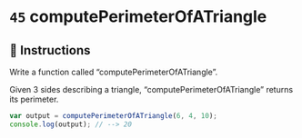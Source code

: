 # `45` computePerimeterOfATriangle

## 📝 Instructions

Write a function called “computePerimeterOfATriangle”.

Given 3 sides describing a triangle, “computePerimeterOfATriangle” returns its perimeter.


```Javascript
var output = computePerimeterOfATriangle(6, 4, 10);
console.log(output); // --> 20 
```